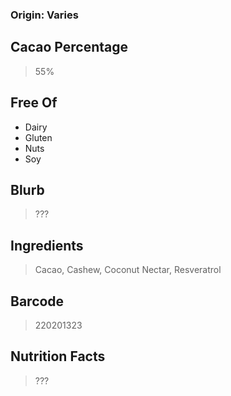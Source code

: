 ### Origin: Varies

## Cacao Percentage
> 55%

## Free Of
- Dairy
- Gluten
- Nuts
- Soy

## Blurb
> ???

## Ingredients
> Cacao, Cashew, Coconut Nectar, Resveratrol

## Barcode
> 220201323

## Nutrition Facts
> ???
